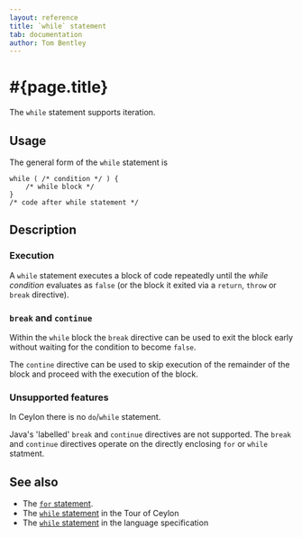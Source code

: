 ```yaml
---
layout: reference
title: `while` statement
tab: documentation
author: Tom Bentley
---
```


# #{page.title}

The `while` statement supports iteration.

## Usage 

The general form of the `while` statement is


    while ( /* condition */ ) {
        /* while block */
    }
    /* code after while statement */


## Description

### Execution

A `while` statement executes a block of code repeatedly until the 
*while condition* evaluates as `false` (or the block it exited via a 
`return`, `throw` or `break` directive).

### `break` and `continue`

Within the `while` block the `break` directive can be used to exit the block 
early without waiting for the condition to become `false`.

The `contine` directive can be used to skip execution of
the remainder of the block and proceed with the execution of the block.

### Unsupported features

In Ceylon there is no `do`/`while` statement.

Java's 'labelled' `break` and `continue` directives are not supported. The 
`break` and `continue` directives operate on the directly enclosing `for` or 
`while` statment.

## See also

* The [`for` statement](../for).
* The [`while` statement](/documentation/tour/missing-pieces#control_structures) 
  in the Tour of Ceylon
* The [`while` statement](#{site.urls.spec}#while) 
  in the language specification
